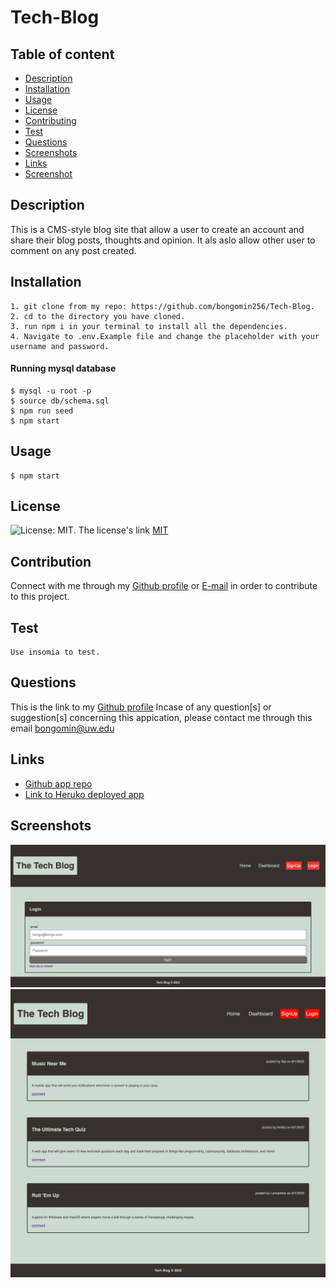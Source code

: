 # Tech-Blog

## Table of content

- [Description](#description)
- [Installation](#installation)
- [Usage](#usage)
- [License](#license)
- [Contributing](#contributiing)
- [Test](#test)
- [Questions](#questions)
- [Screenshots](#screenshots)
- [Links](#links)
- [Screenshot](#screenshot)

## Description

This is a CMS-style blog site that allow a user to create an account and share their blog posts, thoughts and opinion. It als aslo allow other user to comment on any post created.

## Installation

```
1. git clone from my repo: https://github.com/bongomin256/Tech-Blog.
2. cd to the directory you have cloned.
3. run npm i in your terminal to install all the dependencies.
4. Navigate to .env.Example file and change the placeholder with your username and password.
```

#### Running mysql database

```
$ mysql -u root -p
$ source db/schema.sql
$ npm run seed
$ npm start
```

## Usage

```
$ npm start
```

## License

![License: MIT](https://img.shields.io/badge/License-MIT-yellow.svg).
The license's link [MIT](https://opensource.org/licenses/MIT)

## Contribution

Connect with me through my [Github profile](https://github.com/bongomin256) or [E-mail](bongomin@uw.edu) in order to contribute to this project.

## Test

```
Use insomia to test.
```

## Questions

This is the link to my [Github profile](https://github.com/bongomin256)
Incase of any question[s] or suggestion[s] concerning this appication, please contact me through this email [bongomin@uw.edu](bongomin@uw.edu)

## Links

- [Github app repo](https://github.com/bongomin256/Tech-Blog)
- [Link to Heruko deployed app](https://desolate-waters-20232.herokuapp.com/)

## Screenshots

![screenshot](./images/screenshot1.png)
![screenshot](./images/screenshot2.png)

